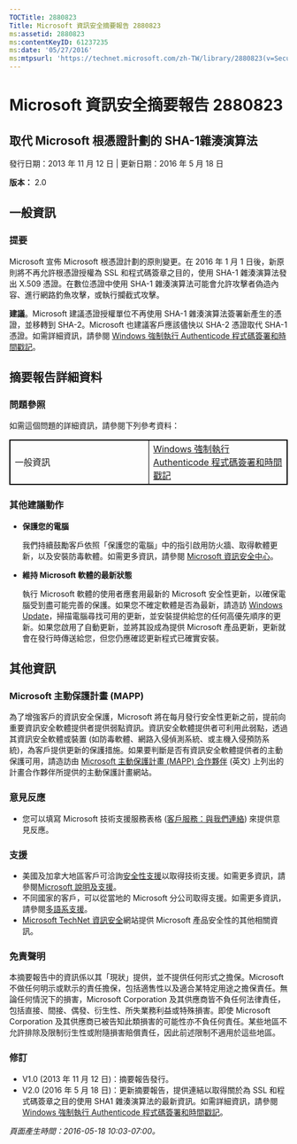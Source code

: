 ```yaml
---
TOCTitle: 2880823
Title: Microsoft 資訊安全摘要報告 2880823
ms:assetid: 2880823
ms:contentKeyID: 61237235
ms:date: '05/27/2016'
ms:mtpsurl: 'https://technet.microsoft.com/zh-TW/library/2880823(v=Security.10)'
---
```


Microsoft 資訊安全摘要報告 2880823
==================================

取代 Microsoft 根憑證計劃的 SHA-1雜湊演算法
-------------------------------------------

發行日期：2013 年 11 月 12 日 | 更新日期：2016 年 5 月 18 日

**版本：** 2.0

一般資訊
--------

### 提要

Microsoft 宣佈 Microsoft 根憑證計劃的原則變更。在 2016 年 1 月 1 日後，新原則將不再允許根憑證授權為 SSL 和程式碼簽章之目的，使用 SHA-1 雜湊演算法發出 X.509 憑證。在數位憑證中使用 SHA-1 雜湊演算法可能會允許攻擊者偽造內容、進行網路釣魚攻擊，或執行攔截式攻擊。

**建議**。Microsoft 建議憑證授權單位不再使用 SHA-1 雜湊演算法簽署新產生的憑證，並移轉到 SHA-2。Microsoft 也建議客戶應該儘快以 SHA-2 憑證取代 SHA-1 憑證。如需詳細資訊，請參閱 [Windows 強制執行 Authenticode 程式碼簽署和時間戳記](http://aka.ms/sha1)。

摘要報告詳細資料
----------------

<span id="sectionToggle0"></span>
### 問題參照

如需這個問題的詳細資訊，請參閱下列參考資料：

 
<table style="border:1px solid black;">
<colgroup>
<col width="50%" />
<col width="50%" />
</colgroup>
<tbody>
<tr class="odd">
<td style="border:1px solid black;">一般資訊</td>
<td style="border:1px solid black;"><a href="http://aka.ms/sha1">Windows 強制執行 Authenticode 程式碼簽署和時間戳記</a></td>
</tr>
</tbody>
</table>
  
### 其他建議動作
  
-   **保護您的電腦**
  
    我們持續鼓勵客戶依照「保護您的電腦」中的指引啟用防火牆、取得軟體更新，以及安裝防毒軟體。如需更多資訊，請參閱 [Microsoft 資訊安全中心](http://www.microsoft.com/security/default.aspx)。
  
-   **維持 Microsoft 軟體的最新狀態**
  
    執行 Microsoft 軟體的使用者應套用最新的 Microsoft 安全性更新，以確保電腦受到盡可能完善的保護。如果您不確定軟體是否為最新，請造訪 [Windows Update](http://update.microsoft.com/microsoftupdate/v6/vistadefault.aspx?ln=zh-tw)，掃描電腦尋找可用的更新，並安裝提供給您的任何高優先順序的更新。如果您啟用了自動更新，並將其設成為提供 Microsoft 產品更新，更新就會在發行時傳送給您，但您仍應確認更新程式已確實安裝。
  
其他資訊  
--------
  
<span id="sectionToggle1"></span>
### Microsoft 主動保護計畫 (MAPP)
  
為了增強客戶的資訊安全保護，Microsoft 將在每月發行安全性更新之前，提前向重要資訊安全軟體提供者提供弱點資訊。資訊安全軟體提供者可利用此弱點，透過其資訊安全軟體或裝置 (如防毒軟體、網路入侵偵測系統、或主機入侵預防系統)，為客戶提供更新的保護措施。如果要判斷是否有資訊安全軟體提供者的主動保護可用，請造訪由 [Microsoft 主動保護計畫 (MAPP) 合作夥伴](http://technet.microsoft.com/zh-tw/security/dn467918) (英文) 上列出的計畫合作夥伴所提供的主動保護計畫網站。
  
### 意見反應
  
-   您可以填寫 Microsoft 技術支援服務表格 ([客戶服務：與我們連絡](http://support.microsoft.com/kb/?scid=sw;en;1257&amp;showpage=1&amp;ws=technet&amp;sd=tech)) 來提供意見反應。
  
### 支援
  
-   美國及加拿大地區客戶可洽詢[安全性支援](https://support.microsoft.com/zh-tw/gp/gp_security_main)以取得技術支援。如需更多資訊，請參閱[Microsoft 說明及支援](https://support.microsoft.com/zh-tw)。  
-   不同國家的客戶，可以從當地的 Microsoft 分公司取得支援。如需更多資訊，請參閱[多語系支援](https://support2.microsoft.com/zh-tw/common/international.aspx)。  
-   [Microsoft TechNet 資訊安全](http://technet.microsoft.com/zh-tw/security/default.aspx)網站提供 Microsoft 產品安全性的其他相關資訊。
  
### 免責聲明
  
本摘要報告中的資訊係以其「現狀」提供，並不提供任何形式之擔保。Microsoft 不做任何明示或默示的責任擔保，包括適售性以及適合某特定用途之擔保責任。無論任何情況下的損害，Microsoft Corporation 及其供應商皆不負任何法律責任，包括直接、間接、偶發、衍生性、所失業務利益或特殊損害。即使 Microsoft Corporation 及其供應商已被告知此類損害的可能性亦不負任何責任。某些地區不允許排除及限制衍生性或附隨損害賠償責任，因此前述限制不適用於這些地區。
  
### 修訂
  
-   V1.0 (2013 年 11 月 12 日)：摘要報告發行。  
-   V2.0 (2016 年 5 月 18 日)：更新摘要報告，提供連結以取得關於為 SSL 和程式碼簽章之目的使用 SHA1 雜湊演算法的最新資訊。如需詳細資訊，請參閱 [Windows 強制執行 Authenticode 程式碼簽署和時間戳記](http://aka.ms/sha1)。
  
*頁面產生時間：2016-05-18 10:03-07:00。*
